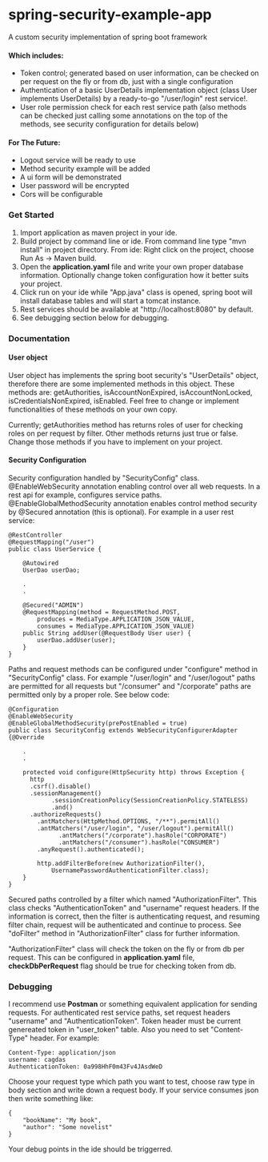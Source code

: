 # spring-security-example-app
A custom security implementation of  spring boot framework

#### Which includes:

 - Token control; generated based on user information, can be checked on per request on the fly or from db, just with a single configuration
 - Authentication of a basic UserDetails implementation object (class User implements UserDetails) by a ready-to-go "/user/login" rest service!.
 - User role permission check for each rest service path (also methods can be checked just calling some annotations on the top of the methods, see security configuration for details below)

#### For The Future:
 - Logout service will be ready to use
 - Method security example will be added
 - A ui form will be demonstrated
 - User password will be encrypted
 - Cors will be configurable


### **Get Started**

 1. Import application as maven project in your ide.
 2. Build project by command line or ide. From command line type "mvn install" in project directory. From ide: Right click on the project, choose Run As -> Maven build.
 3. Open the **application.yaml** file and write your own proper database information. Optionally change token configuration how it better suits your project.
 4. Click run on your ide while "App.java" class is opened, spring boot will install database tables and will start a tomcat instance.
 5. Rest services should be available at "http://localhost:8080" by default.
 6. See debugging section below for debugging.


### **Documentation**

#### **User object**
User object has implements the spring boot security's "UserDetails" object, therefore there are some implemented methods in this object. These methods are: getAuthorities, isAccountNonExpired, isAccountNonLocked, isCredentialsNonExpired, isEnabled. Feel free to change or implement functionalities of these methods on your own copy.

Currently; getAuthorities method has returns roles of user for checking roles on per request by filter.
Other methods returns just true or false. Change those methods if you have to implement on your project.

#### **Security Configuration**
Security configuration handled by "SecurityConfig" class. @EnableWebSecurity annotation enabling control over all web requests. In a rest api for example, configures service paths. @EnableGlobalMethodSecurity annotation enables control method security by @Secured annotation (this is optional). For example in a user rest service:

    @RestController
    @RequestMapping("/user")
    public class UserService {

        @Autowired
        UserDao userDao;

        .
        .

        @Secured("ADMIN")
        @RequestMapping(method = RequestMethod.POST, 
            produces = MediaType.APPLICATION_JSON_VALUE, 
            consumes = MediaType.APPLICATION_JSON_VALUE)
        public String addUser(@RequestBody User user) {
            userDao.addUser(user);
        }
    }

Paths and request methods can be configured under "configure" method in "SecurityConfig" class. 
For example "/user/login" and "/user/logout" paths are permitted for all requests but "/consumer" and "/corporate" paths are permitted only by a proper role. See below code:

    @Configuration
    @EnableWebSecurity
    @EnableGlobalMethodSecurity(prePostEnabled = true)
    public class SecurityConfig extends WebSecurityConfigurerAdapter {@Override

		.
		.
		
	    protected void configure(HttpSecurity http) throws Exception {
          http
          .csrf().disable()
          .sessionManagement()
                .sessionCreationPolicy(SessionCreationPolicy.STATELESS)
                .and()
          .authorizeRequests()
            .antMatchers(HttpMethod.OPTIONS, "/**").permitAll()
            .antMatchers("/user/login", "/user/logout").permitAll()
                  .antMatchers("/corporate").hasRole("CORPORATE")
                  .antMatchers("/consumer").hasRole("CONSUMER")
            .anyRequest().authenticated();

            http.addFilterBefore(new AuthorizationFilter(), 
                UsernamePasswordAuthenticationFilter.class);
	    }
    }

Secured paths controlled by a filter which named "AuthorizationFilter". This class checks "AuthenticationToken" and "username" request headers. If the information is correct, then the filter is authenticating request, and resuming filter chain, request will be authenticated and continue to process. See "doFilter" method in "AuthorizationFilter" class for further information.

"AuthorizationFilter" class will check the token on the fly or from db per request. This can be configured in **application.yaml** file, **checkDbPerRequest** flag should be true for checking token from db.

### **Debugging**
I recommend use **Postman** or something equivalent application for sending requests.
For authenticated rest service paths, set request headers "username" and "AuthenticationToken". Token header must be current genereated token in "user_token" table. Also you need to set "Content-Type" header. For example:

    Content-Type: application/json
    username: cagdas
    AuthenticationToken: 0a998HhF0m43Fv4JAsdWeD

Choose your request type which path you want to test, choose raw type in body section and write down a request body. If your service consumes json then write something like:

    {
    	"bookName": "My book",
    	"author": "Some novelist"
    }
Your debug points in the ide should be triggerred.
